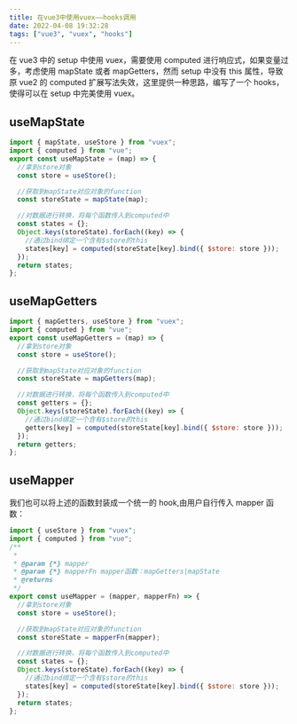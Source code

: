 ```yaml
---
title: 在vue3中使用vuex——hooks调用
date: 2022-04-08 19:32:28
tags: ["vue3", "vuex", "hooks"]
---
```


在 vue3 中的 setup 中使用 vuex，需要使用 computed 进行响应式，如果变量过多，考虑使用 mapState 或者 mapGetters，然而 setup 中没有 this 属性，导致原 vue2 的 computed 扩展写法失效，这里提供一种思路，编写了一个 hooks，使得可以在 setup 中完美使用 vuex。

## useMapState

```javascript
import { mapState, useStore } from "vuex";
import { computed } from "vue";
export const useMapState = (map) => {
  //拿到store对象
  const store = useStore();

  //获取到mapState对应对象的function
  const storeState = mapState(map);

  //对数据进行转换，将每个函数传入到computed中
  const states = {};
  Object.keys(storeState).forEach((key) => {
    //通过bind绑定一个含有$store的this
    states[key] = computed(storeState[key].bind({ $store: store }));
  });
  return states;
};
```

## useMapGetters

```javascript
import { mapGetters, useStore } from "vuex";
import { computed } from "vue";
export const useMapGetters = (map) => {
  //拿到store对象
  const store = useStore();

  //获取到mapState对应对象的function
  const storeState = mapGetters(map);

  //对数据进行转换，将每个函数传入到computed中
  const getters = {};
  Object.keys(storeState).forEach((key) => {
    //通过bind绑定一个含有$store的this
    getters[key] = computed(storeState[key].bind({ $store: store }));
  });
  return getters;
};
```

## useMapper

我们也可以将上述的函数封装成一个统一的 hook,由用户自行传入 mapper 函数：

```javascript
import { useStore } from "vuex";
import { computed } from "vue";
/**
 *
 * @param {*} mapper
 * @param {*} mapperFn mapper函数：mapGetters|mapState
 * @returns
 */
export const useMapper = (mapper, mapperFn) => {
  //拿到store对象
  const store = useStore();

  //获取到mapState对应对象的function
  const storeState = mapperFn(mapper);

  //对数据进行转换，将每个函数传入到computed中
  const states = {};
  Object.keys(storeState).forEach((key) => {
    //通过bind绑定一个含有$store的this
    states[key] = computed(storeState[key].bind({ $store: store }));
  });
  return states;
};
```
